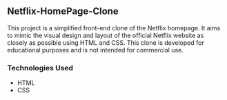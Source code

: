 ## Netflix-HomePage-Clone
This project is a simplified front-end clone of the Netflix homepage. It aims to mimic the visual design and layout of the official Netflix website as closely as possible using HTML and CSS. This clone is developed for educational purposes and is not intended for commercial use.
### Technologies Used
- HTML
- CSS
